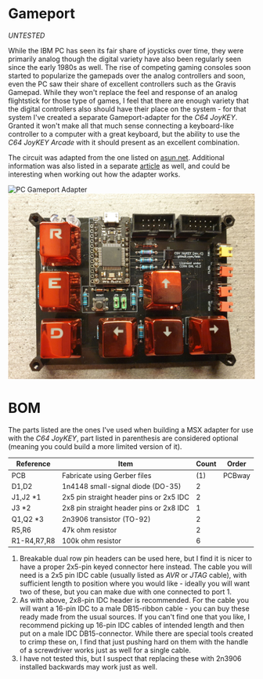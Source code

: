 # Gameport

*UNTESTED*

While the IBM PC has seen its fair share of joysticks over time, they were primarily analog though the digital variety have also been regularly seen since the early 1980s as well. The rise of competing gaming consoles soon started to popularize the gamepads over the analog controllers and soon, even the PC saw their share of excellent controllers such as the Gravis Gamepad. While they won't replace the feel and response of an analog flightstick for those type of games, I feel that there are enough variety that the digital controllers also should have their place on the system - for that system I've created a separate Gameport-adapter for the *C64 JoyKEY*. Granted it won't make all that much sense connecting a keyboard-like controller to a computer with a great keyboard, but the ability to use the *C64 JoyKEY Arcade* with it should present as an excellent combination.

The circuit was adapted from the one listed on [asun.net](http://www.asun.net/joystick/joystick.html). Additional information was also listed in a separate [article](https://allpinouts.org/pinouts/connectors/input_device/joystick-pc-gameport/) as well, and could be interesting when working out how the adapter works.

![PC Gameport Adapter](https://github.com/tebl/C64-JoyKEY/raw/main/gallery/gameport_adapter.jpg)
![PC Gameport Jumpers](https://github.com/tebl/C64-JoyKEY/raw/main/gallery/gameport_jumpers.jpg)

# BOM
The parts listed are the ones I've used when building a MSX adapter for use with the *C64 JoyKEY*, part listed in parenthesis are considered optional (meaning you could build a more limited version of it). 

| Reference     | Item                                      | Count | Order   |
| ------------- | ----------------------------------------- | ----- | ------- |
| PCB           | Fabricate using Gerber files              |    (1)| PCBway
| D1,D2         | 1n4148 small-signal diode (DO-35)         |     2 |
| J1,J2 *1      | 2x5 pin straight header pins or 2x5 IDC   |     2 |
| J3 *2         | 2x8 pin straight header pins or 2x8 IDC   |     1 |
| Q1,Q2 *3      | 2n3906 transistor (TO-92)                 |     2 |
| R5,R6         | 47k ohm resistor                          |     2 |
| R1-R4,R7,R8   | 100k ohm resistor                         |     6 |


1) Breakable dual row pin headers can be used here, but I find it is nicer to have a proper 2x5-pin keyed connector here instead. The cable you will need is a 2x5 pin IDC cable (usually listed as *AVR* or *JTAG* cable), with sufficient length to position where you would like - ideally you will want two of these, but you can make due with one connected to port 1.
2) As with above, 2x8-pin IDC header is recommended. For the cable you will want a 16-pin IDC to a male DB15-ribbon cable - you can buy these ready made from the usual sources. If you can't find one that you like, I recommend picking up 16-pin IDC cables of intended length and then put on a male IDC DB15-connector. While there are special tools created to crimp these on, I find that just pushing hard on them with the handle of a screwdriver works just as well for a single cable.
3) I have not tested this, but I suspect that replacing these with 2n3906 installed backwards may work just as well.